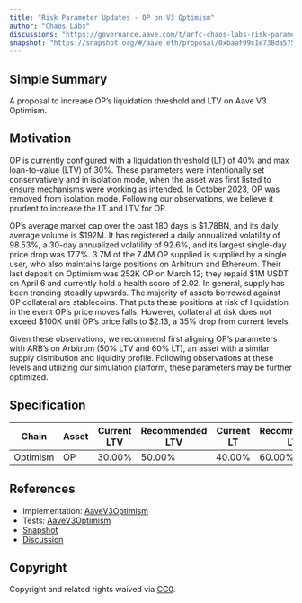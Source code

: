 ```yaml
---
title: "Risk Parameter Updates - OP on V3 Optimism"
author: "Chaos Labs"
discussions: "https://governance.aave.com/t/arfc-chaos-labs-risk-parameter-updates-op-on-v3-optimism/17326"
snapshot: "https://snapshot.org/#/aave.eth/proposal/0xbaaf99c1e738da5755166fc6b1429265243507fdb9638a31ca177dd81a8b7313"
---
```


## Simple Summary

A proposal to increase OP’s liquidation threshold and LTV on Aave V3 Optimism.

## Motivation

OP is currently configured with a liquidation threshold (LT) of 40% and max loan-to-value (LTV) of 30%. These parameters were intentionally set conservatively and in isolation mode, when the asset was first listed to ensure mechanisms were working as intended. In October 2023, OP was removed from isolation mode. Following our observations, we believe it prudent to increase the LT and LTV for OP.

OP’s average market cap over the past 180 days is $1.78BN, and its daily average volume is $192M.
It has registered a daily annualized volatility of 98.53%, a 30-day annualized volatility of 92.6%, and its largest single-day price drop was 17.7%.
3.7M of the 7.4M OP supplied is supplied by a single user, who also maintains large positions on Arbitrum and Ethereum. Their last deposit on Optimism was 252K OP on March 12; they repaid $1M USDT on April 6 and currently hold a health score of 2.02.
In general, supply has been trending steadily upwards.
The majority of assets borrowed against OP collateral are stablecoins. That puts these positions at risk of liquidation in the event OP’s price moves falls.
However, collateral at risk does not exceed $100K until OP’s price falls to $2.13, a 35% drop from current levels.

Given these observations, we recommend first aligning OP’s parameters with ARB’s on Arbitrum (50% LTV and 60% LT), an asset with a similar supply distribution and liquidity profile. Following observations at these levels and utilizing our simulation platform, these parameters may be further optimized.

## Specification

| Chain    | Asset | Current LTV | Recommended LTV | Current LT | Recommended LT |
| -------- | ----- | ----------- | --------------- | ---------- | -------------- |
| Optimism | OP    | 30.00%      | 50.00%          | 40.00%     | 60.00%         |

## References

- Implementation: [AaveV3Optimism](https://github.com/bgd-labs/aave-proposals-v3/blob/main/src/20240415_AaveV3Optimism_RiskParameterUpdatesOPOnV3Optimism/AaveV3Optimism_RiskParameterUpdatesOPOnV3Optimism_20240415.sol)
- Tests: [AaveV3Optimism](https://github.com/bgd-labs/aave-proposals-v3/blob/main/src/20240415_AaveV3Optimism_RiskParameterUpdatesOPOnV3Optimism/AaveV3Optimism_RiskParameterUpdatesOPOnV3Optimism_20240415.t.sol)
- [Snapshot](https://snapshot.org/#/aave.eth/proposal/0xbaaf99c1e738da5755166fc6b1429265243507fdb9638a31ca177dd81a8b7313)
- [Discussion](https://governance.aave.com/t/arfc-chaos-labs-risk-parameter-updates-op-on-v3-optimism/17326)

## Copyright

Copyright and related rights waived via [CC0](https://creativecommons.org/publicdomain/zero/1.0/).
